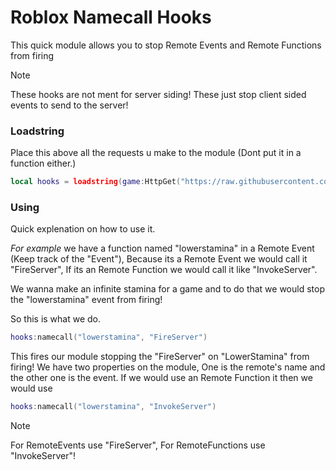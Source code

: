 # Roblox Namecall Hooks
This quick module allows you to stop Remote Events and Remote Functions from firing

> [!NOTE]
> These hooks are not ment for server siding! These just stop client sided events to send to the server!

### Loadstring
Place this above all the requests u make to the module (Dont put it in a function either.)
```lua
local hooks = loadstring(game:HttpGet("https://raw.githubusercontent.com/HyptoHax/Hooks/main/hooks.lua"))()
```

### Using
Quick explenation on how to use it.

_For example_ we have a function named "lowerstamina" in a Remote Event (Keep track of the "Event"),
Because its a Remote Event we would call it "FireServer", If its an Remote Function we would call it like "InvokeServer".

We wanna make an infinite stamina for a game and to do that we would stop the "lowerstamina" event from firing!

So this is what we do.
```lua
hooks:namecall("lowerstamina", "FireServer")
```
This fires our module stopping the "FireServer" on "LowerStamina" from firing!
We have two properties on the module, One is the remote's name and the other one is the event.
If we would use an Remote Function it then we would use
```lua
hooks:namecall("lowerstamina", "InvokeServer")
```

> [!NOTE]
> For RemoteEvents use "FireServer", For RemoteFunctions use "InvokeServer"!
